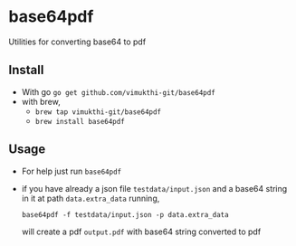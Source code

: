 # base64pdf
Utilities for converting base64 to pdf

## Install
- With go `go get github.com/vimukthi-git/base64pdf` 
- with brew,
    - `brew tap vimukthi-git/base64pdf`
    - `brew install base64pdf`

## Usage

- For help just run `base64pdf`

- if you have already a json file `testdata/input.json` and a base64 string in it at path `data.extra_data`
    running,
    ```
    base64pdf -f testdata/input.json -p data.extra_data
    ```
    will create a pdf `output.pdf` with base64 string converted to pdf
